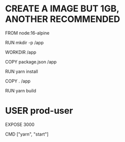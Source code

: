 # CREATE A IMAGE BUT 1GB, ANOTHER RECOMMENDED

FROM node:16-alpine

RUN mkdir -p /app

WORKDIR /app

COPY package.json /app

RUN yarn install

COPY . /app

RUN yarn build

# USER prod-user

EXPOSE 3000

CMD ["yarn", "start"]

